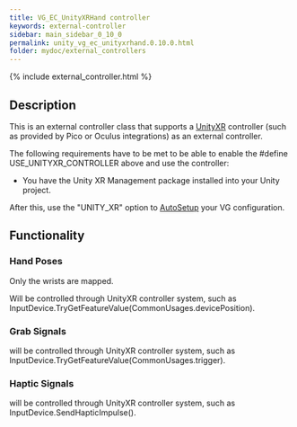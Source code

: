 ```yaml
---
title: VG_EC_UnityXRHand controller
keywords: external-controller
sidebar: main_sidebar_0_10_0
permalink: unity_vg_ec_unityxrhand.0.10.0.html
folder: mydoc/external_controllers
---
```


{% include external_controller.html %}

## Description 

This is an external controller class that supports a [UnityXR](https://docs.unity3d.com/Manual/XR.0.10.0.html) controller (such as provided by Pico or Oculus integrations) as an external controller.
 
The following requirements have to be met to be able to enable the #define USE_UNITYXR_CONTROLLER above and use the controller:
 * You have the Unity XR Management package installed into your Unity project.

After this, use the "UNITY_XR" option to [AutoSetup](unity_component_myvirtualgrasp.0.10.0.html#autosetup) your VG configuration.

## Functionality

### Hand Poses
Only the wrists are mapped.

Will be controlled through UnityXR controller system, such as InputDevice.TryGetFeatureValue(CommonUsages.devicePosition).

### Grab Signals
will be controlled through UnityXR controller system, such as InputDevice.TryGetFeatureValue(CommonUsages.trigger).

### Haptic Signals
will be controlled through UnityXR controller system, such as InputDevice.SendHapticImpulse().